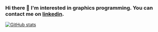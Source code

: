 ### Hi there 👋 I'm interested in graphics programming. You can contact me on [linkedin](https://www.linkedin.com/in/r%C4%B1dvan-su-9543a2205/).

[![GitHub stats](https://github-readme-stats.vercel.app/api?username=choi303&show_icons=true&theme=dark&count_private=true)](https://github.com/choi303/)
